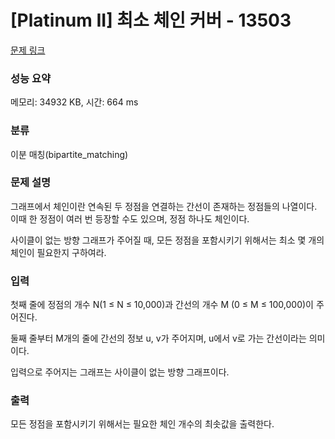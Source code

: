 # [Platinum II] 최소 체인 커버 - 13503 

[문제 링크](https://www.acmicpc.net/problem/13503) 

### 성능 요약

메모리: 34932 KB, 시간: 664 ms

### 분류

이분 매칭(bipartite_matching)

### 문제 설명

<p>그래프에서 체인이란 연속된 두 정점을 연결하는 간선이 존재하는 정점들의 나열이다. 이때 한 정점이 여러 번 등장할 수도 있으며, 정점 하나도 체인이다.</p>

<p>사이클이 없는 방향 그래프가 주어질 때, 모든 정점을 포함시키기 위해서는 최소 몇 개의 체인이 필요한지 구하여라.</p>

### 입력 

 <p>첫째 줄에 정점의 개수 N(1 ≤ N ≤ 10,000)과 간선의 개수 M (0 ≤ M ≤ 100,000)이 주어진다. </p>

<p>둘째 줄부터 M개의 줄에 간선의 정보 u, v가 주어지며, u에서 v로 가는 간선이라는 의미이다.</p>

<p>입력으로 주어지는 그래프는 사이클이 없는 방향 그래프이다.</p>

### 출력 

 <p>모든 정점을 포함시키기 위해서는 필요한 체인 개수의 최솟값을 출력한다.</p>

